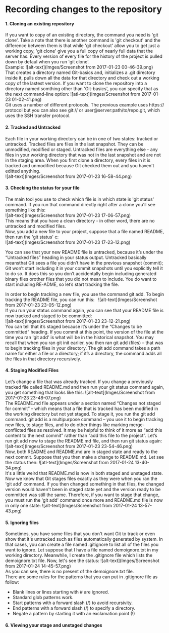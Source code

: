 Recording changes to the repository
==================
#### 1. **Cloning an existing repository**

If you want to copy of an existing directory, the command you need is 'git clone'. Take a note that there is another command is 'git checkout'
and the difference between them is that while 'git checkout' allow you to get just a working copy, 'git clone' give you a full copy
of nearly full data that the server has. Every version of every file for the history of the project is pulled down by defaul when you
run 'git clone'.  
Example: ![alt-text](Imges/Screenshot from 2017-01-23 00-46-39.png)  
That creates a directory named Git-basics and, initializes a .git directory inside it, pulls down all the data for that directory and check out a working copy of the lastest version. If you want to clone the repository into a directory named somthing other than 'Git-basics', you can specify that as the next command-line option: 
![atl-text](Imges/Screenshot from 2017-01-23 01-02-41.png)  
Git uses a number of different protocols. The previous example uses https:// protocol but you can also see git:// or user@server:path/to/repo.git, which uses the SSH transfer protocol.

#### 2. **Tracked and Untracked**

Each file in your working directory can be in one of two states: tracked or untracked. Tracked files are files in the last snapshot. They can be unmodified, modified or staged. Untracked files are everything else - any files in your working directory that was not in the last snapshot and are not in the staging area. When you first clone a directory, every files in it is tracked and unmodified because Git checked them out and you haven't editted anything.  
![alt-text](Imges/Screenshot from 2017-01-23 16-58-44.png)  

#### 3. **Checking the status for your file**

The main tool you use to check which file is in which state is 'git status' command. If you run that command directly right after a clone you'll see something like this:  
![alt-text](Imges/Screenshot from 2017-01-23 17-06-57.png)  
This means that you have a clean directory - in other word, there are no untracked and modified files.  
Now, you add a new file to your project, suppose that a file named README, then run the 'git status' c:  
![atl-text](Imges/Screenshot from 2017-01-23 17-23-12.png)  

You  can  see  that  your  new  README  file  is  untracked,  because  it’s  under  the
“Untracked  files”  heading  in  your  status  output.  Untracked  basically  meansthat Git sees a file you didn’t have in the previous snapshot (commit); Git won’t start including it in your commit snapshots until you explicitly tell it to do so. It
does  this  so  you  don’t  accidentally  begin  including  generated  binary  files  orother files that you did not mean to include. You do want to start including RE-ADME, so let’s start tracking the file.  

In order to begin tracking a new file, you use the command git add. To begin tracking the README file, you can run this:  
![alt-text](Imges/Screenshot from 2017-01-23 23-05-12.png)  
If you run your status command again, you can see that your README file is now tracked and staged to be committed:  
![alt-text](Imges/Screenshot from 2017-01-23 23-12-21.png)  
You  can  tell  that  it’s  staged  because  it’s  under  the  “Changes  to  be  committed” heading. If you commit at this point, the version of the file at the time you ran 'git add' is what will be in the historical snapshot. You may recall that when
you ran git init earlier, you then ran git add (files) – that was to begin tracking  files  in  your  directory. The git add  command  takes  a  path  name  for either  a  file  or  a  directory;  if  it’s  a  directory,  the  command  adds  all  the  files  in that directory recursively.  

#### 4. **Staging Modified Files**
Let’s change a file that was already tracked. If you change a previously tracked file called README.md and then run your git status command again, you get something that looks like this:
![alt-text](Imges/Screenshot from 2017-01-23 23-48-07.png)  
The README.md file  appears  under  a  section  named  “Changes  not staged for commit” – which means that a file that is tracked has been modified in  the  working  directory  but  not  yet  staged.  To  stage  it,  you  run  the git add command. 
git add is a multipurpose command – you use it to begin tracking new  files,  to  stage  files,  and  to  do  other  things  like  marking  merge-conflicted files as resolved. It may be helpful to think of it more as “add this content to the next commit” rather than “add this file to the project”.  Let’s run git add now to stage the 
README.md file, and then run git status again:  
![alt-text](Imges/Screenshot from 2017-01-23 23-54-46.png)  
Now, both README and README.md are in staged state and ready to the next commit. Suppose that you then make a change to README.md. Let see the status then:
![atl-text](Imges/Screenshot from 2017-01-24 13-40-34.png)  
It's a little weird that README.md is now in both staged and unstaged state. Now we know that Git stages files exactly as they were when you ran the 'git add' command. If you then changed something in that files, the changed version would haven't been in staged state yet and the version ready to be committed was still the same. Therefore, if you want to stage that change, you must run  the 'git add' command once more and README.md file is now in only one state:
![alt-text](Imges/Screenshot from 2017-01-24 13-57-43.png)  

#### 5. **Ignoring files**
Sometimes, you have some files that you don't want Git to track or even show that it's untracked such as files automatically generated by system. In that cases, you can create a file named .gitignore to list all of the files you want to ignore. Let suppose that I have a file named demoignore.txt in my working directory. Meanwhile, I create the .gitignore file which lists the demoignore.txt file. Now, let's see the status:
![alt-text](Imges/Screenshot from 2017-01-24 14-45-57.png)  
As you can see, there is no present of the demoignore.txt file.  
There are some rules for the patterns that you can put in .gitignore file as follow:
* Blank lines or lines starting with # are ignored.
* Standard glob patterns work.
* Start patterns with a forward slash (/) to avoid recursivity.
* End patterns with a forward slash (/) to specify a directory.
* Negate a pattern by starting it with an exclamation point (!)

#### 6. **Viewing your stage and unstaged changes**
